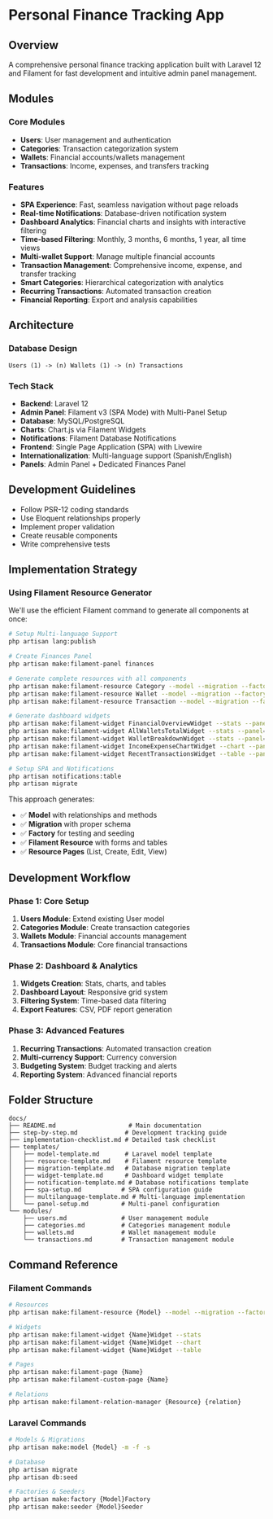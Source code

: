 # Personal Finance Tracking App

## Overview
A comprehensive personal finance tracking application built with Laravel 12 and Filament for fast development and intuitive admin panel management.

## Modules

### Core Modules
- **Users**: User management and authentication
- **Categories**: Transaction categorization system
- **Wallets**: Financial accounts/wallets management
- **Transactions**: Income, expenses, and transfers tracking

### Features
- **SPA Experience**: Fast, seamless navigation without page reloads
- **Real-time Notifications**: Database-driven notification system
- **Dashboard Analytics**: Financial charts and insights with interactive filtering
- **Time-based Filtering**: Monthly, 3 months, 6 months, 1 year, all time views
- **Multi-wallet Support**: Manage multiple financial accounts
- **Transaction Management**: Comprehensive income, expense, and transfer tracking
- **Smart Categories**: Hierarchical categorization with analytics
- **Recurring Transactions**: Automated transaction creation
- **Financial Reporting**: Export and analysis capabilities

## Architecture

### Database Design
```
Users (1) -> (n) Wallets (1) -> (n) Transactions
```

### Tech Stack
- **Backend**: Laravel 12
- **Admin Panel**: Filament v3 (SPA Mode) with Multi-Panel Setup
- **Database**: MySQL/PostgreSQL
- **Charts**: Chart.js via Filament Widgets
- **Notifications**: Filament Database Notifications
- **Frontend**: Single Page Application (SPA) with Livewire
- **Internationalization**: Multi-language support (Spanish/English)
- **Panels**: Admin Panel + Dedicated Finances Panel

## Development Guidelines
- Follow PSR-12 coding standards
- Use Eloquent relationships properly
- Implement proper validation
- Create reusable components
- Write comprehensive tests

## Implementation Strategy

### Using Filament Resource Generator
We'll use the efficient Filament command to generate all components at once:

```bash
# Setup Multi-language Support
php artisan lang:publish

# Create Finances Panel
php artisan make:filament-panel finances

# Generate complete resources with all components
php artisan make:filament-resource Category --model --migration --factory --panel=finances
php artisan make:filament-resource Wallet --model --migration --factory --panel=finances
php artisan make:filament-resource Transaction --model --migration --factory --panel=finances

# Generate dashboard widgets
php artisan make:filament-widget FinancialOverviewWidget --stats --panel=finances
php artisan make:filament-widget AllWalletsTotalWidget --stats --panel=finances
php artisan make:filament-widget WalletBreakdownWidget --stats --panel=finances
php artisan make:filament-widget IncomeExpenseChartWidget --chart --panel=finances
php artisan make:filament-widget RecentTransactionsWidget --table --panel=finances

# Setup SPA and Notifications
php artisan notifications:table
php artisan migrate
```

This approach generates:
- ✅ **Model** with relationships and methods
- ✅ **Migration** with proper schema
- ✅ **Factory** for testing and seeding
- ✅ **Filament Resource** with forms and tables
- ✅ **Resource Pages** (List, Create, Edit, View)

## Development Workflow

### Phase 1: Core Setup
1. **Users Module**: Extend existing User model
2. **Categories Module**: Create transaction categories
3. **Wallets Module**: Financial accounts management
4. **Transactions Module**: Core financial transactions

### Phase 2: Dashboard & Analytics
1. **Widgets Creation**: Stats, charts, and tables
2. **Dashboard Layout**: Responsive grid system
3. **Filtering System**: Time-based data filtering
4. **Export Features**: CSV, PDF report generation

### Phase 3: Advanced Features
1. **Recurring Transactions**: Automated transaction creation
2. **Multi-currency Support**: Currency conversion
3. **Budgeting System**: Budget tracking and alerts
4. **Reporting System**: Advanced financial reports

## Folder Structure
```
docs/
├── README.md                    # Main documentation
├── step-by-step.md             # Development tracking guide
├── implementation-checklist.md # Detailed task checklist
├── templates/
│   ├── model-template.md       # Laravel model template
│   ├── resource-template.md    # Filament resource template
│   ├── migration-template.md   # Database migration template
│   ├── widget-template.md      # Dashboard widget template
│   ├── notification-template.md # Database notifications template
│   ├── spa-setup.md           # SPA configuration guide
│   ├── multilanguage-template.md # Multi-language implementation
│   └── panel-setup.md         # Multi-panel configuration
└── modules/
    ├── users.md               # User management module
    ├── categories.md          # Categories management module
    ├── wallets.md             # Wallet management module
    └── transactions.md        # Transaction management module
```

## Command Reference

### Filament Commands
```bash
# Resources
php artisan make:filament-resource {Model} --model --migration --factory

# Widgets  
php artisan make:filament-widget {Name}Widget --stats
php artisan make:filament-widget {Name}Widget --chart
php artisan make:filament-widget {Name}Widget --table

# Pages
php artisan make:filament-page {Name}
php artisan make:filament-custom-page {Name}

# Relations
php artisan make:filament-relation-manager {Resource} {relation}
```

### Laravel Commands
```bash
# Models & Migrations
php artisan make:model {Model} -m -f -s

# Database
php artisan migrate
php artisan db:seed

# Factories & Seeders
php artisan make:factory {Model}Factory
php artisan make:seeder {Model}Seeder
``` 
